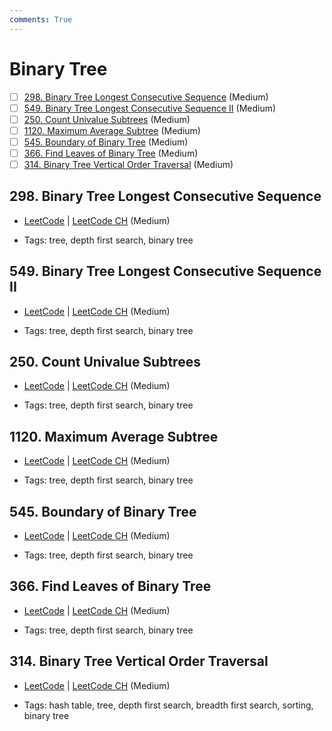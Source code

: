 ```yaml
---
comments: True
---
```


# Binary Tree

- [ ] [298. Binary Tree Longest Consecutive Sequence](https://leetcode.cn/problems/binary-tree-longest-consecutive-sequence/) (Medium)
- [ ] [549. Binary Tree Longest Consecutive Sequence II](https://leetcode.cn/problems/binary-tree-longest-consecutive-sequence-ii/) (Medium)
- [ ] [250. Count Univalue Subtrees](https://leetcode.cn/problems/count-univalue-subtrees/) (Medium)
- [ ] [1120. Maximum Average Subtree](https://leetcode.cn/problems/maximum-average-subtree/) (Medium)
- [ ] [545. Boundary of Binary Tree](https://leetcode.cn/problems/boundary-of-binary-tree/) (Medium)
- [ ] [366. Find Leaves of Binary Tree](https://leetcode.cn/problems/find-leaves-of-binary-tree/) (Medium)
- [ ] [314. Binary Tree Vertical Order Traversal](https://leetcode.cn/problems/binary-tree-vertical-order-traversal/) (Medium)

## 298. Binary Tree Longest Consecutive Sequence

-   [LeetCode](https://leetcode.com/problems/binary-tree-longest-consecutive-sequence/) | [LeetCode CH](https://leetcode.cn/problems/binary-tree-longest-consecutive-sequence/) (Medium)

-   Tags: tree, depth first search, binary tree

## 549. Binary Tree Longest Consecutive Sequence II

-   [LeetCode](https://leetcode.com/problems/binary-tree-longest-consecutive-sequence-ii/) | [LeetCode CH](https://leetcode.cn/problems/binary-tree-longest-consecutive-sequence-ii/) (Medium)

-   Tags: tree, depth first search, binary tree

## 250. Count Univalue Subtrees

-   [LeetCode](https://leetcode.com/problems/count-univalue-subtrees/) | [LeetCode CH](https://leetcode.cn/problems/count-univalue-subtrees/) (Medium)

-   Tags: tree, depth first search, binary tree

## 1120. Maximum Average Subtree

-   [LeetCode](https://leetcode.com/problems/maximum-average-subtree/) | [LeetCode CH](https://leetcode.cn/problems/maximum-average-subtree/) (Medium)

-   Tags: tree, depth first search, binary tree

## 545. Boundary of Binary Tree

-   [LeetCode](https://leetcode.com/problems/boundary-of-binary-tree/) | [LeetCode CH](https://leetcode.cn/problems/boundary-of-binary-tree/) (Medium)

-   Tags: tree, depth first search, binary tree

## 366. Find Leaves of Binary Tree

-   [LeetCode](https://leetcode.com/problems/find-leaves-of-binary-tree/) | [LeetCode CH](https://leetcode.cn/problems/find-leaves-of-binary-tree/) (Medium)

-   Tags: tree, depth first search, binary tree

## 314. Binary Tree Vertical Order Traversal

-   [LeetCode](https://leetcode.com/problems/binary-tree-vertical-order-traversal/) | [LeetCode CH](https://leetcode.cn/problems/binary-tree-vertical-order-traversal/) (Medium)

-   Tags: hash table, tree, depth first search, breadth first search, sorting, binary tree
